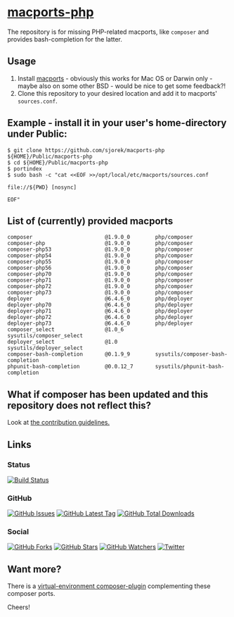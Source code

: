 # [macports-php](https://sjorek.github.io/macports-php/)

The repository is for missing PHP-related macports, like `composer` and
provides bash-completion for the latter.

## Usage

1. Install [macports](https://www.macports.org) - obviously this works
   for Mac OS or Darwin only - maybe also on some other BSD - would be
   nice to get some feedback?!
2. Clone this repository to your desired location and add it to macports'
   `sources.conf`.

## Example - install it in your user's home-directory under Public:

```console
$ git clone https://github.com/sjorek/macports-php ${HOME}/Public/macports-php
$ cd ${HOME}/Public/macports-php
$ portindex
$ sudo bash -c "cat <<EOF >>/opt/local/etc/macports/sources.conf

file://${PWD} [nosync]

EOF"
```

## List of (currently) provided macports

    composer                       @1.9.0_0        php/composer
    composer-php                   @1.9.0_0        php/composer
    composer-php53                 @1.9.0_0        php/composer
    composer-php54                 @1.9.0_0        php/composer
    composer-php55                 @1.9.0_0        php/composer
    composer-php56                 @1.9.0_0        php/composer
    composer-php70                 @1.9.0_0        php/composer
    composer-php71                 @1.9.0_0        php/composer
    composer-php72                 @1.9.0_0        php/composer
    composer-php73                 @1.9.0_0        php/composer
    deployer                       @6.4.6_0        php/deployer
    deployer-php70                 @6.4.6_0        php/deployer
    deployer-php71                 @6.4.6_0        php/deployer
    deployer-php72                 @6.4.6_0        php/deployer
    deployer-php73                 @6.4.6_0        php/deployer
    composer_select                @1.0_6          sysutils/composer_select
    deployer_select                @1.0            sysutils/deployer_select
    composer-bash-completion       @0.1.9_9        sysutils/composer-bash-completion
    phpunit-bash-completion        @0.0.12_7       sysutils/phpunit-bash-completion

## What if composer has been updated and this repository does not reflect this?

Look at [the contribution guidelines.](CONTRIBUTING.md)

## Links

### Status

[![Build Status](https://img.shields.io/travis/sjorek/macports-php.svg)](https://travis-ci.org/sjorek/macports-php)


### GitHub

[![GitHub Issues](https://img.shields.io/github/issues/sjorek/macports-php.svg)](https://github.com/sjorek/macports-php/issues)
[![GitHub Latest Tag](https://img.shields.io/github/tag/sjorek/macports-php.svg)](https://github.com/sjorek/macports-php/tags)
[![GitHub Total Downloads](https://img.shields.io/github/downloads/sjorek/macports-php/total.svg)](https://github.com/sjorek/macports-php/releases)


### Social

[![GitHub Forks](https://img.shields.io/github/forks/sjorek/macports-php.svg?style=social)](https://github.com/sjorek/macports-php/network)
[![GitHub Stars](https://img.shields.io/github/stars/sjorek/macports-php.svg?style=social)](https://github.com/sjorek/macports-php/stargazers)
[![GitHub Watchers](https://img.shields.io/github/watchers/sjorek/macports-php.svg?style=social)](https://github.com/sjorek/macports-php/watchers)
[![Twitter](https://img.shields.io/twitter/url/https/github.com/sjorek/macports-php.svg?style=social)](https://twitter.com/intent/tweet?url=https%3A%2F%2Fsjorek.github.io%2Fmacports-php%2F)

## Want more?

There is a [virtual-environment composer-plugin](https://sjorek.github.io/composer-virtual-environment-plugin/)
complementing these composer ports.

Cheers!
